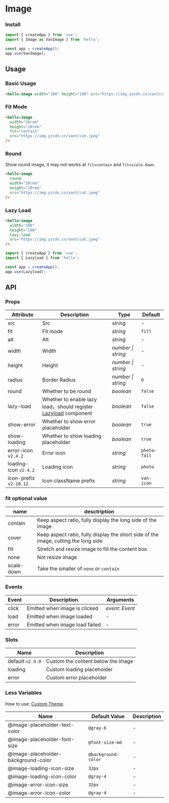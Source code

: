 # Image

### Install

```js
import { createApp } from 'vue';
import { Image as VanImage } from 'hello';

const app = createApp();
app.use(VanImage);
```

## Usage

### Basic Usage

```html
<hello-image width="100" height="100" src="https://img.yzcdn.cn/vant/cat.jpeg" />
```

### Fit Mode

```html
<hello-image
  width="10rem"
  height="10rem"
  fit="contain"
  src="https://img.yzcdn.cn/vant/cat.jpeg"
/>
```

### Round

Show round image, it may not works at `fit=contain` and `fit=scale-down`.

```html
<hello-image
  round
  width="10rem"
  height="10rem"
  src="https://img.yzcdn.cn/vant/cat.jpeg"
/>
```

### Lazy Load

```html
<hello-image
  width="100"
  height="100"
  lazy-load
  src="https://img.yzcdn.cn/vant/cat.jpeg"
/>
```

```js
import { createApp } from 'vue';
import { Lazyload } from 'hello';

const app = createApp();
app.use(Lazyload);
```

## API

### Props

| Attribute | Description | Type | Default |
| --- | --- | --- | --- |
| src | Src | _string_ | - |
| fit | Fit mode | _string_ | `fill` |
| alt | Alt | _string_ | - |
| width | Width | _number \| string_ | - |
| height | Height | _number \| string_ | - |
| radius | Border Radius | _number \| string_ | `0` |
| round | Whether to be round | _boolean_ | `false` |
| lazy-load | Whether to enable lazy load，should register [Lazyload](#/en-US/lazyload) component | _boolean_ | `false` |
| show-error | Whether to show error placeholder | _boolean_ | `true` |
| show-loading | Whether to show loading placeholder | _boolean_ | `true` |
| error-icon `v2.4.2` | Error icon | _string_ | `photo-fail` |
| loading-icon `v2.4.2` | Loading icon | _string_ | `photo` |
| icon-prefix `v2.10.12` | Icon className prefix | _string_ | `van-icon` |

### fit optional value

| name | desctription |
| --- | --- |
| contain | Keep aspect ratio, fully display the long side of the image |
| cover | Keep aspect ratio, fully display the short side of the image, cutting the long side |
| fill | Stretch and resize image to fill the content box |
| none | Not resize image |
| scale-down | Take the smaller of `none` or `contain` |

### Events

| Event | Description                    | Arguments      |
| ----- | ------------------------------ | -------------- |
| click | Emitted when image is clicked  | _event: Event_ |
| load  | Emitted when image loaded      | -              |
| error | Emitted when image load failed | -              |

### Slots

| Name             | Description                        |
| ---------------- | ---------------------------------- |
| default `v2.9.0` | Custom the content below the image |
| loading          | Custom loading placeholder         |
| error            | Custom error placeholder           |

### Less Variables

How to use: [Custom Theme](#/en-US/theme).

| Name                                | Default Value       | Description |
| ----------------------------------- | ------------------- | ----------- |
| @image-placeholder-text-color       | `@gray-6`           | -           |
| @image-placeholder-font-size        | `@font-size-md`     | -           |
| @image-placeholder-background-color | `@background-color` | -           |
| @image-loading-icon-size            | `32px`              | -           |
| @image-loading-icon-color           | `@gray-4`           | -           |
| @image-error-icon-size              | `32px`              | -           |
| @image-error-icon-color             | `@gray-4`           | -           |
